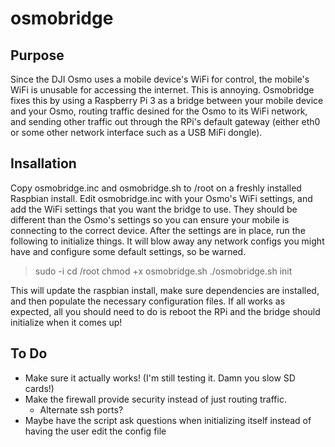 # osmobridge

## Purpose
Since the DJI Osmo uses a mobile device's WiFi for control, the mobile's WiFi is unusable for accessing the internet. This is annoying. Osmobridge fixes this by using a Raspberry Pi 3 as a bridge between your mobile device and your Osmo, routing traffic desined for the Osmo to its WiFi network, and sending other traffic out through the RPi's default gateway (either eth0 or some other network interface such as a USB MiFi dongle).

## Insallation
Copy osmobridge.inc and osmobridge.sh to /root on a freshly installed Raspbian install. Edit osmobridge.inc with your Osmo's WiFi settings, and add the WiFi settings that you want the bridge to use. They should be different than the Osmo's settings so you can ensure your mobile is connecting to the correct device. After the settings are in place, run the following to initialize things. It will blow away any network configs you might have and configure some default settings, so be warned.
> sudo -i
> cd /root
> chmod +x osmobridge.sh
> ./osmobridge.sh init

This will update the raspbian install, make sure dependencies are installed, and then populate the necessary configuration files. If all works as expected, all you should need to do is reboot the RPi and the bridge should initialize when it comes up!

## To Do
* Make sure it actually works! (I'm still testing it. Damn you slow SD cards!)
* Make the firewall provide security instead of just routing traffic.
  * Alternate ssh ports?
* Maybe have the script ask questions when initializing itself instead of having the user edit the config file
